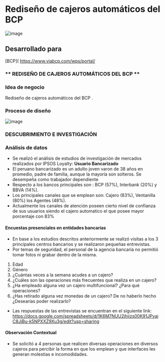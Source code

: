 # Rediseño de cajeros automáticos del BCP

![image](https://user-images.githubusercontent.com/32311089/41454223-35eb2a44-703e-11e8-84ce-66d000b19e36.png)
## Desarrollado para
 [BCP]( https://www.viabcp.com/wps/portal/


### ** REDISEÑO DE CAJEROS AUTOMÁTICOS DEL BCP **



### **Idea de negocio**
Rediseño de cajeros automáticos del BCP .
### **Proceso de diseño**
![image](https://user-images.githubusercontent.com/32311089/39415555-542ef1be-4c0a-11e8-8b36-0c4761305d02.png)

### **DESCUBRIMIENTO E INVESTIGACIÓN**
### **Análisis de datos**
- Se realizó el análisis de estudios de investigación de mercados realizados por IPSOS Loyalty: 
**Usuario Bancarizado**  
- El peruano bancarizado es un adulto joven varon de 38 años en promedio, padre de familia, aunque la mayoría son solteros. Se desempeña como trabajador dependiente 
- Respecto a los bancos principales son : BCP (57%), Interbank (20%) y BBVA (14%).
- Los principales canales que se emplean son: Cajero (83%), Ventanilla (80%) los  Agentes (48%).
- Actualmente los canales de atención poseen cierto nivel de confianza de sus usuarios siendo el cajero automatico el que posee mayor porcentaje con 83%



#### **Encuestas presenciales  en entidades bancarias**  
- En base a los estudios descritos anteriormente se realizó visitas a los 3 principales centros bancarios y se realizaron pequeñas entrevistas.
- Por temas de seguridad, el personal de la agencia bancaria no permitió tomar fotos ni grabar dentro de la misma.
1. Edad  
2. Género 
2. ¿Cuántas veces a la semana acudes a un cajero?  
3. ¿Cuáles son las operaciones más frecuentes que realiza en un cajero?  
4. ¿Ha empleado alguna vez un cajero multifuncional?  ¿Para qué operaciones?
5. ¿Has retirado alguna vez monedas de un cajero? De no haberlo hecho ¿Desearías poder realizarlo?

- Las respuestas de las entrevistas se encuentran en el siguiente link: 
https://docs.google.com/spreadsheets/d/1K6M7NUU2jhiizs00K91JPyaiC8JjBu-k5NPXXZ9Xu3g/edit?usp=sharing

#### **Observación Contextual**
- Se solicitó a 4 personas que realicen diversas operaciones en diversos cajeros para percibir la forma en que los emplean y que interfaces les generan molestias e incomodidades.
